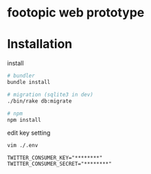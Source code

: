 footopic web prototype
===

# Installation

install

```sh
# bundler
bundle install

# migration (sqlite3 in dev)
./bin/rake db:migrate

# npm
npm install

```

edit key setting

```sh
vim ./.env

```

```sh:.env
TWITTER_CONSUMER_KEY="********"
TWITTER_CONSUMER_SECRET="********"
```
